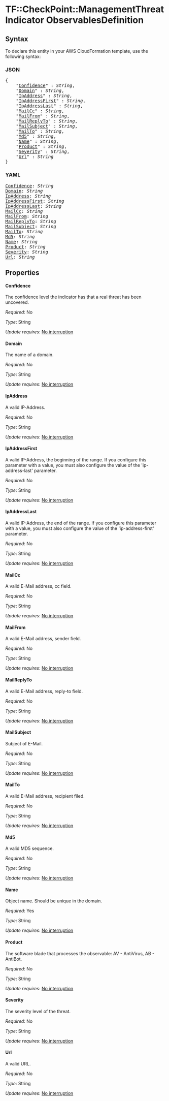 # TF::CheckPoint::ManagementThreatIndicator ObservablesDefinition

## Syntax

To declare this entity in your AWS CloudFormation template, use the following syntax:

### JSON

<pre>
{
    "<a href="#confidence" title="Confidence">Confidence</a>" : <i>String</i>,
    "<a href="#domain" title="Domain">Domain</a>" : <i>String</i>,
    "<a href="#ipaddress" title="IpAddress">IpAddress</a>" : <i>String</i>,
    "<a href="#ipaddressfirst" title="IpAddressFirst">IpAddressFirst</a>" : <i>String</i>,
    "<a href="#ipaddresslast" title="IpAddressLast">IpAddressLast</a>" : <i>String</i>,
    "<a href="#mailcc" title="MailCc">MailCc</a>" : <i>String</i>,
    "<a href="#mailfrom" title="MailFrom">MailFrom</a>" : <i>String</i>,
    "<a href="#mailreplyto" title="MailReplyTo">MailReplyTo</a>" : <i>String</i>,
    "<a href="#mailsubject" title="MailSubject">MailSubject</a>" : <i>String</i>,
    "<a href="#mailto" title="MailTo">MailTo</a>" : <i>String</i>,
    "<a href="#md5" title="Md5">Md5</a>" : <i>String</i>,
    "<a href="#name" title="Name">Name</a>" : <i>String</i>,
    "<a href="#product" title="Product">Product</a>" : <i>String</i>,
    "<a href="#severity" title="Severity">Severity</a>" : <i>String</i>,
    "<a href="#url" title="Url">Url</a>" : <i>String</i>
}
</pre>

### YAML

<pre>
<a href="#confidence" title="Confidence">Confidence</a>: <i>String</i>
<a href="#domain" title="Domain">Domain</a>: <i>String</i>
<a href="#ipaddress" title="IpAddress">IpAddress</a>: <i>String</i>
<a href="#ipaddressfirst" title="IpAddressFirst">IpAddressFirst</a>: <i>String</i>
<a href="#ipaddresslast" title="IpAddressLast">IpAddressLast</a>: <i>String</i>
<a href="#mailcc" title="MailCc">MailCc</a>: <i>String</i>
<a href="#mailfrom" title="MailFrom">MailFrom</a>: <i>String</i>
<a href="#mailreplyto" title="MailReplyTo">MailReplyTo</a>: <i>String</i>
<a href="#mailsubject" title="MailSubject">MailSubject</a>: <i>String</i>
<a href="#mailto" title="MailTo">MailTo</a>: <i>String</i>
<a href="#md5" title="Md5">Md5</a>: <i>String</i>
<a href="#name" title="Name">Name</a>: <i>String</i>
<a href="#product" title="Product">Product</a>: <i>String</i>
<a href="#severity" title="Severity">Severity</a>: <i>String</i>
<a href="#url" title="Url">Url</a>: <i>String</i>
</pre>

## Properties

#### Confidence

The confidence level the indicator has that a real threat has been uncovered.

_Required_: No

_Type_: String

_Update requires_: [No interruption](https://docs.aws.amazon.com/AWSCloudFormation/latest/UserGuide/using-cfn-updating-stacks-update-behaviors.html#update-no-interrupt)

#### Domain

The name of a domain.

_Required_: No

_Type_: String

_Update requires_: [No interruption](https://docs.aws.amazon.com/AWSCloudFormation/latest/UserGuide/using-cfn-updating-stacks-update-behaviors.html#update-no-interrupt)

#### IpAddress

A valid IP-Address.

_Required_: No

_Type_: String

_Update requires_: [No interruption](https://docs.aws.amazon.com/AWSCloudFormation/latest/UserGuide/using-cfn-updating-stacks-update-behaviors.html#update-no-interrupt)

#### IpAddressFirst

A valid IP-Address, the beginning of the range. If you configure this parameter with a value, you must also configure the value of the 'ip-address-last' parameter.

_Required_: No

_Type_: String

_Update requires_: [No interruption](https://docs.aws.amazon.com/AWSCloudFormation/latest/UserGuide/using-cfn-updating-stacks-update-behaviors.html#update-no-interrupt)

#### IpAddressLast

A valid IP-Address, the end of the range. If you configure this parameter with a value, you must also configure the value of the 'ip-address-first' parameter.

_Required_: No

_Type_: String

_Update requires_: [No interruption](https://docs.aws.amazon.com/AWSCloudFormation/latest/UserGuide/using-cfn-updating-stacks-update-behaviors.html#update-no-interrupt)

#### MailCc

A valid E-Mail address, cc field.

_Required_: No

_Type_: String

_Update requires_: [No interruption](https://docs.aws.amazon.com/AWSCloudFormation/latest/UserGuide/using-cfn-updating-stacks-update-behaviors.html#update-no-interrupt)

#### MailFrom

A valid E-Mail address, sender field.

_Required_: No

_Type_: String

_Update requires_: [No interruption](https://docs.aws.amazon.com/AWSCloudFormation/latest/UserGuide/using-cfn-updating-stacks-update-behaviors.html#update-no-interrupt)

#### MailReplyTo

A valid E-Mail address, reply-to field.

_Required_: No

_Type_: String

_Update requires_: [No interruption](https://docs.aws.amazon.com/AWSCloudFormation/latest/UserGuide/using-cfn-updating-stacks-update-behaviors.html#update-no-interrupt)

#### MailSubject

Subject of E-Mail.

_Required_: No

_Type_: String

_Update requires_: [No interruption](https://docs.aws.amazon.com/AWSCloudFormation/latest/UserGuide/using-cfn-updating-stacks-update-behaviors.html#update-no-interrupt)

#### MailTo

A valid E-Mail address, recipient filed.

_Required_: No

_Type_: String

_Update requires_: [No interruption](https://docs.aws.amazon.com/AWSCloudFormation/latest/UserGuide/using-cfn-updating-stacks-update-behaviors.html#update-no-interrupt)

#### Md5

A valid MD5 sequence.

_Required_: No

_Type_: String

_Update requires_: [No interruption](https://docs.aws.amazon.com/AWSCloudFormation/latest/UserGuide/using-cfn-updating-stacks-update-behaviors.html#update-no-interrupt)

#### Name

Object name. Should be unique in the domain.

_Required_: Yes

_Type_: String

_Update requires_: [No interruption](https://docs.aws.amazon.com/AWSCloudFormation/latest/UserGuide/using-cfn-updating-stacks-update-behaviors.html#update-no-interrupt)

#### Product

The software blade that processes the observable: AV - AntiVirus, AB - AntiBot.

_Required_: No

_Type_: String

_Update requires_: [No interruption](https://docs.aws.amazon.com/AWSCloudFormation/latest/UserGuide/using-cfn-updating-stacks-update-behaviors.html#update-no-interrupt)

#### Severity

The severity level of the threat.

_Required_: No

_Type_: String

_Update requires_: [No interruption](https://docs.aws.amazon.com/AWSCloudFormation/latest/UserGuide/using-cfn-updating-stacks-update-behaviors.html#update-no-interrupt)

#### Url

A valid URL.

_Required_: No

_Type_: String

_Update requires_: [No interruption](https://docs.aws.amazon.com/AWSCloudFormation/latest/UserGuide/using-cfn-updating-stacks-update-behaviors.html#update-no-interrupt)

